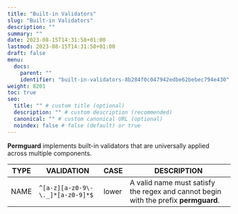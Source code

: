 ```yaml
---
title: "Built-in Validators"
slug: "Built-in Validators"
description: ""
summary: ""
date: 2023-08-15T14:31:58+01:00
lastmod: 2023-08-15T14:31:58+01:00
draft: false
menu:
  docs:
    parent: ""
    identifier: "built-in-validators-8b284f0c047942edbe62bebec794e430"
weight: 8201
toc: true
seo:
  title: "" # custom title (optional)
  description: "" # custom description (recommended)
  canonical: "" # custom canonical URL (optional)
  noindex: false # false (default) or true
---
```


**Permguard** implements built-in validators that are universally applied across multiple components.

| TYPE | VALIDATION                             | CASE   | DESCRIPTION                                                                       |
|------|----------------------------------------|--------|-----------------------------------------------------------------------------------|
| NAME | `^[a-z][a-z0-9\-\._]*[a-z0-9]*$`       | lower  | A valid name must satisfy the regex and cannot begin with the prefix **permguard**. |
